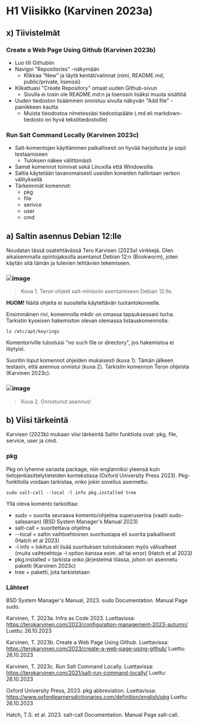 # H1 Viisikko (Karvinen 2023a)

## x) Tiivistelmät

### Create a Web Page Using Github (Karvinen 2023b)

- Luo tili Githubiin
- Navigoi "Repositories" -näkymään
  - Klikkaa "New" ja täytä kentät/valinnat (nimi, README.md, public/private, lisenssi)
- Klikattuasi "Create Repository" omaat uuden Github-sivun
  - Sivulla ei tosin ole README.md:n ja lisenssin lisäksi muuta sisältöä
- Uuden tiedoston lisääminen onnistuu sivulla näkyvän "Add file" -painikkeen kautta
  - Muista tieodostoa nimetessäsi tiedostopääte (.md eli markdown-tiedosto on hyvä tekstitiedostoille)

### Run Salt Command Locally (Karvinen 2023c)

- Salt-komentojen käyttäminen paikallisesti on hyvää harjoitusta ja sopii testaamiseen
  - Tuloksen näkee välittömästi
- Samat komennot toimivat sekä Linuxilla että Windowsilla
- Saltia käytetään tavanomaisesti useiden koneiden hallintaan verkon välityksellä
- Tärkeimmät komennot:
  - pkg
  - file
  - serivce
  - user
  - cmd

## a) Saltin asennus Debian 12:lle

Noudatan tässä osatehtävässä Tero Karvisen (2023a) vinkkejä. Olen aikaisemmalla opintojaksolla asentanut Debian 12:n (Bookworm), joten käytän sitä tämän ja tulevien tehtävien tekemiseen. 

### ![image](https://github.com/RenneJ/hh-palvelinten-hallinta/assets/97522117/a850dbc7-ee3f-49ed-8d59-09b751b3b82a)

> Kuva 1. Teron ohjeet salt-minionin asentamiseen Debian 12:lle.

**HUOM!** Näitä ohjeita ei suositella käytettävän tuotantokoneelle.

Ensimmäinen rivi, komennolla mkdir on omassa tapauksessani turha. Tarkistin kyseisen hakemiston olevan olemassa listauskomennolla:

    ls /etc/apt/keyrings

Komentoriville tulostuisi "no such file or directory", jos hakemistoa ei löytyisi.

Suoritin loput komennot ohjeiden mukaisesti (kuva 1). Tämän jälkeen testasin, että asennus onnistui (kuva 2). Tarkistin komennon Teron ohjeista (Karvinen 2023c).

### ![image](https://github.com/RenneJ/hh-palvelinten-hallinta/assets/97522117/7ed290f4-915d-4e74-a018-c75859828b57)

> Kuva 2. Onnistunut asennus!

## b) Viisi tärkeintä

Karvisen (2023b) mukaan viisi tärkeintä Saltin funktiota ovat: pkg, file, service, user ja cmd.

### pkg

Pkg on lyhenne sanasta package, niin englanniksi yleensä kuin tietojenkäsittelytieteiden kontekstissa (Oxford University Press 2023). Pkg-funktiolla voidaan tarkistaa, onko jokin sovellus asennettu.

    sudo salt-call --local -l info pkg.installed tree

Yllä oleva komento tarkoittaa:

- sudo = suorita seuraava komento/ohjelma superuserina (vaatii sudo-salasanan) (BSD System Manager's Manual 2023)
- salt-call = suoritettava ohjelma
- --local = saltin vaihtoehtoinen suoritustapa eli suorita paikallisesti (Hatch et al 2023)
- -l info = lokitus eli lisää suorituksen tulostukseen myös välivaiheet (muita vaihtoehtoja -l option kanssa esim. all tai error) (Hatch et al 2023)
- pkg.installed = tarkista onko järjestelmä tilassa, johon on asennetu paketti (Karvinen 2023c)
- tree = paketti, jota tarkistetaan

### Lähteet

BSD System Manager's Manual, 2023. sudo Documentation. Manual Page sudo.

Karvinen, T. 2023a. Infra as Code 2023. Luettavissa: https://terokarvinen.com/2023/configuration-management-2023-autumn/ Luettu: 26.10.2023

Karvinen, T. 2023b. Create a Web Page Using Github. Luettavissa: https://terokarvinen.com/2023/create-a-web-page-using-github/ Luettu: 26.10.2023

Karvinen, T. 2023c. Run Salt Command Locally. Luettavissa: https://terokarvinen.com/2021/salt-run-command-locally/ Luettu: 26.10.2023

Oxford University Press, 2023. pkg abbreviation. Luettavissa: https://www.oxfordlearnersdictionaries.com/definition/english/pkg Luettu: 26.10.2023

Hatch, T.S. et al. 2023. salt-call Documentation. Manual Page salt-call.
